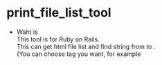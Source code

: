 # print_file_list_tool
* Waht is  
This tool is for Ruby on Rails.  
This can get html file list and find string from <tag> to </tag>.  
(You can choose tag you want, for example <title> and <h1>)  
And print filename and string between tag as html list.  

* Usage:  
You give directory path and tag.  
```
require "./get_filelist"
begin
	file_list = get_file_hash(".")
  file_list = get_file_detail(file_list, "title")
  print_html_li(file_list)
end
```
